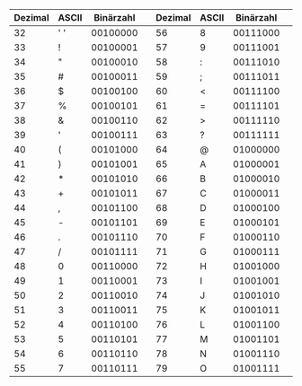 | Dezimal | ASCII | Binärzahl |     | Dezimal | ASCII | Binärzahl |     | Dezimal | ASCII | Binärzahl |     | Dezimal | ASCII | Binärzahl |
| ------- | ----- | --------- | --- | ------- | ----- | --------- | --- | ------- | ----- | --------- | --- | ------- | ----- | --------- |
| 32      | ' '   | 00100000  |     | 56      | 8     | 00111000  |     | 80      | P     | 01010000  |     | 104     | h     | 01101000  |
| 33      | !     | 00100001  |     | 57      | 9     | 00111001  |     | 81      | Q     | 01010001  |     | 105     | i     | 01101001  |
| 34      | "     | 00100010  |     | 58      | :     | 00111010  |     | 82      | R     | 01010010  |     | 106     | j     | 01101010  |
| 35      | #     | 00100011  |     | 59      | ;     | 00111011  |     | 83      | S     | 01010011  |     | 107     | k     | 01101011  |
| 36      | $     | 00100100  |     | 60      | <     | 00111100  |     | 84      | T     | 01010100  |     | 108     | l     | 01101100  |
| 37      | %     | 00100101  |     | 61      | =     | 00111101  |     | 85      | U     | 01010101  |     | 109     | m     | 01101101  |
| 38      | &     | 00100110  |     | 62      | >     | 00111110  |     | 86      | V     | 01010110  |     | 110     | n     | 01101110  |
| 39      | '     | 00100111  |     | 63      | ?     | 00111111  |     | 87      | W     | 01010111  |     | 111     | o     | 01101111  |
| 40      | (     | 00101000  |     | 64      | @     | 01000000  |     | 88      | X     | 01011000  |     | 112     | p     | 01110000  |
| 41      | )     | 00101001  |     | 65      | A     | 01000001  |     | 89      | Y     | 01011001  |     | 113     | q     | 01110001  |
| 42      | *     | 00101010  |     | 66      | B     | 01000010  |     | 90      | Z     | 01011010  |     | 114     | r     | 01110010  |
| 43      | +     | 00101011  |     | 67      | C     | 01000011  |     | 91      | [     | 01011011  |     | 115     | s     | 01110011  |
| 44      | ,     | 00101100  |     | 68      | D     | 01000100  |     | 92      | \     | 01011100  |     | 116     | t     | 01110100  |
| 45      | -     | 00101101  |     | 69      | E     | 01000101  |     | 93      | ]     | 01011101  |     | 117     | u     | 01110101  |
| 46      | .     | 00101110  |     | 70      | F     | 01000110  |     | 94      | ^     | 01011110  |     | 118     | v     | 01110110  |
| 47      | /     | 00101111  |     | 71      | G     | 01000111  |     | 95      | _     | 01011111  |     | 119     | w     | 01110111  |
| 48      | 0     | 00110000  |     | 72      | H     | 01001000  |     | 96      | `     | 01100000  |     | 120     | x     | 01111000  |
| 49      | 1     | 00110001  |     | 73      | I     | 01001001  |     | 97      | a     | 01100001  |     | 121     | y     | 01111001  |
| 50      | 2     | 00110010  |     | 74      | J     | 01001010  |     | 98      | b     | 01100010  |     | 122     | z     | 01111010  |
| 51      | 3     | 00110011  |     | 75      | K     | 01001011  |     | 99      | c     | 01100011  |     | 123     | {     | 01111011  |
| 52      | 4     | 00110100  |     | 76      | L     | 01001100  |     | 100     | d     | 01100100  |     | 124     | \|    | 01111100  |
| 53      | 5     | 00110101  |     | 77      | M     | 01001101  |     | 101     | e     | 01100101  |     | 125     | }     | 01111101  |
| 54      | 6     | 00110110  |     | 78      | N     | 01001110  |     | 102     | f     | 01100110  |     | 126     | ~     | 01111110  |
| 55      | 7     | 00110111  |     | 79      | O     | 01001111  |     | 103     | g     | 01100111  |     | 127     | DEL   | 01111111  |
